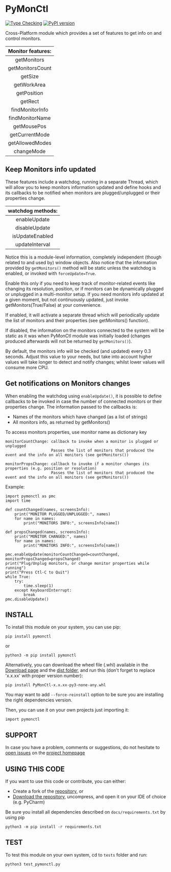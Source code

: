 # PyMonCtl
[![Type Checking](https://github.com/Kalmat/PyMonCtl/actions/workflows/type-checking.yml/badge.svg)](https://github.com/Kalmat/PyMonCtl/actions/workflows/type-checking.yml)
[![PyPI version](https://badge.fury.io/py/PyMonCtl.svg)](https://badge.fury.io/py/PyMonCtl)


Cross-Platform module which provides a set of features to get info on and control monitors.

| Monitor features: |
|:-----------------:|
|    getMonitors    |
| getMonitorsCount  |
|      getSize      |
|    getWorkArea    |
|    getPosition    |
|      getRect      |
|  findMonitorInfo  |
|  findMonitorName  |
|    getMousePos    |
|  getCurrentMode   |
|  getAllowedModes  |
|    changeMode     |

## Keep Monitors info updated

These features include a watchdog, running in a separate Thread, which will allow you to keep monitors 
information updated and define hooks and its callbacks to be notified when monitors are plugged/unplugged or 
their properties change. 

| watchdog methods:  |
|:------------------:|
|    enableUpdate    |
|   disableUpdate    |
|  isUpdateEnabled   |
|   updateInterval   |

Notice this is a module-level information, completely independent (though related to and used by) window objects.
Also notice that the information provided by `getMonitors()` method will be static unless the watchdog is enabled,
or invoked with `forceUpdate=True`.

Enable this only if you need to keep track of monitor-related events like changing its resolution, position,
or if monitors can be dynamically plugged or unplugged in a multi-monitor setup. If you need monitors info updated 
at a given moment, but not continuously updated, just invoke getMonitors(True/False) at your convenience.

If enabled, it will activate a separate thread which will periodically update the list of monitors and
their properties (see getMonitors() function).

If disabled, the information on the monitors connected to the system will be static as it was when
PyMonCtl module was initially loaded (changes produced afterwards will not be returned by `getMonitors()`).

By default, the monitors info will be checked (and updated) every 0.3 seconds. Adjust this value to your needs, 
but take into account higher values will take longer to detect and notify changes; whilst lower values will 
consume more CPU.

## Get notifications on Monitors changes

When enabling the watchdog using `enableUpdate()`, it is possible to define callbacks to be invoked in case the 
number of connected monitors or their properties change. The information passed to the callbacks is:

   - Names of the monitors which have changed (as a list of strings)
   - All monitors info, as returned by getMonitors()

To access monitors properties, use monitor name as dictionary key

    monitorCountChange: callback to invoke when a monitor is plugged or unplugged
                        Passes the list of monitors that produced the event and the info on all monitors (see getMonitors())
    
    monitorPropsChange: callback to invoke if a monitor changes its properties (e.g. position or resolution)
                        Passes the list of monitors that produced the event and the info on all monitors (see getMonitors())

Example:

    import pymonctl as pmc
    import time

    def countChanged(names, screensInfo):
        print("MONITOR PLUGGED/UNPLUGGED:", names)
        for name in names:
            print("MONITORS INFO:", screensInfo[name])

    def propsChanged(names, screensInfo):
        print("MONITOR CHANGED:", names)
        for name in names:
            print("MONITORS INFO:", screensInfo[name])

    pmc.enableUpdate(monitorCountChanged=countChanged, monitorPropsChanged=propsChanged)
    print("Plug/Unplug monitors, or change monitor properties while running")
    print("Press Ctl-C to Quit")
    while True:
        try:
            time.sleep(1)
        except KeyboardInterrupt:
            break
    pmc.disableUpdate()


## INSTALL <a name="install"></a>

To install this module on your system, you can use pip: 

    pip install pymonctl

or

    python3 -m pip install pymonctl

Alternatively, you can download the wheel file (.whl) available in the [Download page](https://pypi.org/project/PyMonCtl/#files) and the [dist folder](https://github.com/Kalmat/PyMonCtl/tree/master/dist), and run this (don't forget to replace 'x.x.xx' with proper version number):

    pip install PyMonCtl-x.x.xx-py3-none-any.whl

You may want to add `--force-reinstall` option to be sure you are installing the right dependencies version.

Then, you can use it on your own projects just importing it:

    import pymonctl

## SUPPORT <a name="support"></a>

In case you have a problem, comments or suggestions, do not hesitate to [open issues](https://github.com/Kalmat/PyMonCtl/issues) on the [project homepage](https://github.com/Kalmat/PyMonCtl)

## USING THIS CODE <a name="using"></a>

If you want to use this code or contribute, you can either:

* Create a fork of the [repository](https://github.com/Kalmat/PyMonCtl), or 
* [Download the repository](https://github.com/Kalmat/PyMonCtl/archive/refs/heads/master.zip), uncompress, and open it on your IDE of choice (e.g. PyCharm)

Be sure you install all dependencies described on `docs/requirements.txt` by using pip
    
    python3 -m pip install -r requirements.txt

## TEST <a name="test"></a>

To test this module on your own system, cd to `tests` folder and run:

    python3 test_pymonctl.py